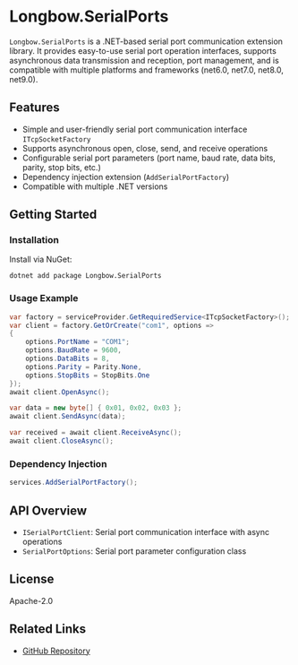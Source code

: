 # Longbow.SerialPorts

`Longbow.SerialPorts` is a .NET-based serial port communication extension library. It provides easy-to-use serial port operation interfaces, supports asynchronous data transmission and reception, port management, and is compatible with multiple platforms and frameworks (net6.0, net7.0, net8.0, net9.0).

## Features

- Simple and user-friendly serial port communication interface `ITcpSocketFactory`
- Supports asynchronous open, close, send, and receive operations
- Configurable serial port parameters (port name, baud rate, data bits, parity, stop bits, etc.)
- Dependency injection extension (`AddSerialPortFactory`)
- Compatible with multiple .NET versions

## Getting Started

### Installation

Install via NuGet:

```shell
dotnet add package Longbow.SerialPorts
```

### Usage Example

```csharp
var factory = serviceProvider.GetRequiredService<ITcpSocketFactory>();
var client = factory.GetOrCreate("com1", options => 
{
    options.PortName = "COM1";
	options.BaudRate = 9600,
	options.DataBits = 8,
	options.Parity = Parity.None,
	options.StopBits = StopBits.One
});
await client.OpenAsync();

var data = new byte[] { 0x01, 0x02, 0x03 };
await client.SendAsync(data);

var received = await client.ReceiveAsync();
await client.CloseAsync();
```

### Dependency Injection

```csharp
services.AddSerialPortFactory();
```

## API Overview

- `ISerialPortClient`: Serial port communication interface with async operations
- `SerialPortOptions`: Serial port parameter configuration class

## License

Apache-2.0

## Related Links

- [GitHub Repository](https://github.com/LongbowEnterprise/Longbow.SerialPorts?wt.mc_id=DT-MVP-5004174)
